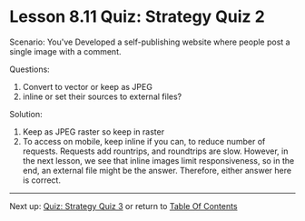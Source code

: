 # Lesson 8.11 Quiz: Strategy Quiz 2

Scenario: You've Developed a self-publishing website where people post a single image with a comment.

Questions:
1. Convert to vector or keep as JPEG
2. inline or set their sources to external files?

Solution:
1. Keep as JPEG
raster so keep in raster
2. To access on mobile, keep inline if you can, to reduce number of requests.
Requests add rountrips, and roundtrips are slow.
However, in the next lesson, we see that inline images limit responsiveness, so in the end, an external file might be the answer.  Therefore, either answer here is correct.

- - -
Next up: [Quiz: Strategy Quiz 3](ND024_Part2_Lesson08_12.md) or return to [Table Of Contents](./ND024_TableOfContents.md)
